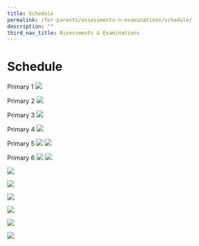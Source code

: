 ```yaml
---
title: Schedule
permalink: /for-parents/assessments-n-examinations/schedule/
description: ""
third_nav_title: Assessments & Examinations
---
```

# Schedule
Primary 1
![](/images/P1.jpeg)

Primary 2
![](/images/P2.jpeg)

Primary 3
![](/images/P3.jpeg)

Primary 4
![](/images/P4.jpeg)

Primary 5
![](/images/P5.jpeg)
![](/images/P5_2.jpeg)

Primary 6
![](/images/P6.jpeg)
![](/images/P6_2.jpeg)



![](/images/Assessments%20&%20Examinations/P1.png)

![](/images/Assessments%20&%20Examinations/P2.png)

![](/images/Assessments%20&%20Examinations/p3.png)

![](/images/Assessments%20&%20Examinations/P4.png)

![](/images/Assessments%20&%20Examinations/P5.png)

![](/images/Assessments%20&%20Examinations/P6.png)
